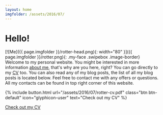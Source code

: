 ```yaml
---
layout: home
imgfolder: /assets/2016/07/
---
```


# Hello!

[![Me]({{ page.imgfolder }}/rotter-head.png){: width="80" }]({{ page.imgfolder }}/rotter.png){: .my-face .swipebox .image-border} Welcome to my personal website. You might be interested in more information [about me](/about), that's why are you here, right? You can go directly to my [CV](/assets/2016/07/rotter-cv.pdf) too. You can also read any of my blog posts, the list of all my blog posts is located below. Feel free to contact me with any offers or questions. All my contacts can be found in top right corner of this website.

{% include button.html url="/assets/2016/07/rotter-cv.pdf" class="btn btn-default" icon="glyphicon-user" text="Check out my CV" %}

<a href="/assets/2016/07/rotter-cv.pdf" class="btn btn-default" role="button"><span class="glyphicon glyphicon-user" aria-hidden="true"></span> Check out my CV</a>